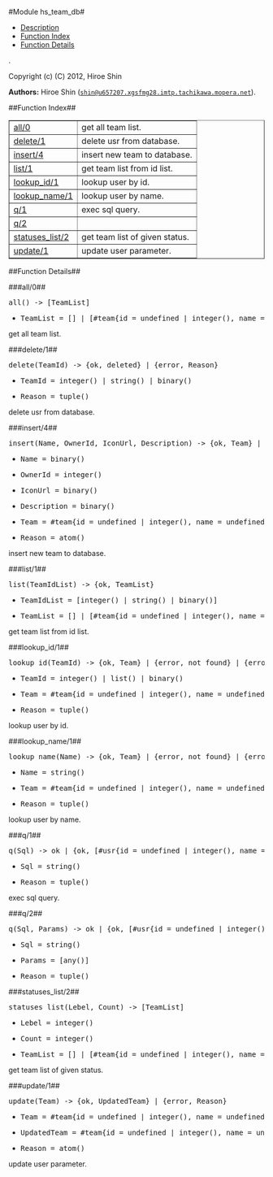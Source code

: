 

#Module hs_team_db#
* [Description](#description)
* [Function Index](#index)
* [Function Details](#functions)


.

Copyright (c) (C) 2012, Hiroe Shin

__Authors:__ Hiroe Shin ([`shin@u657207.xgsfmg28.imtp.tachikawa.mopera.net`](mailto:shin@u657207.xgsfmg28.imtp.tachikawa.mopera.net)).<a name="index"></a>

##Function Index##


<table width="100%" border="1" cellspacing="0" cellpadding="2" summary="function index"><tr><td valign="top"><a href="#all-0">all/0</a></td><td>get all team list.</td></tr><tr><td valign="top"><a href="#delete-1">delete/1</a></td><td>delete usr from database.</td></tr><tr><td valign="top"><a href="#insert-4">insert/4</a></td><td>insert new team to database.</td></tr><tr><td valign="top"><a href="#list-1">list/1</a></td><td>get team list from id list.</td></tr><tr><td valign="top"><a href="#lookup_id-1">lookup_id/1</a></td><td>lookup user by id.</td></tr><tr><td valign="top"><a href="#lookup_name-1">lookup_name/1</a></td><td>lookup user by name.</td></tr><tr><td valign="top"><a href="#q-1">q/1</a></td><td>exec sql query.</td></tr><tr><td valign="top"><a href="#q-2">q/2</a></td><td></td></tr><tr><td valign="top"><a href="#statuses_list-2">statuses_list/2</a></td><td>get team list of given status.</td></tr><tr><td valign="top"><a href="#update-1">update/1</a></td><td>update user parameter.</td></tr></table>


<a name="functions"></a>

##Function Details##

<a name="all-0"></a>

###all/0##


<pre>all() -&gt; [TeamList]</pre>
<ul class="definitions"><li><pre>TeamList = [] | [#team{id = undefined | integer(), name = undefined | string(), owner_id = undefined | integer(), icon_url = string(), description = string(), status = integer(), status_description = string(), created_at = undefined | non_neg_integer()}]</pre></li></ul>

get all team list.<a name="delete-1"></a>

###delete/1##


<pre>delete(TeamId) -&gt; {ok, deleted} | {error, Reason}</pre>
<ul class="definitions"><li><pre>TeamId = integer() | string() | binary()</pre></li><li><pre>Reason = tuple()</pre></li></ul>

delete usr from database.<a name="insert-4"></a>

###insert/4##


<pre>insert(Name, OwnerId, IconUrl, Description) -&gt; {ok, Team} | {error, Reason}</pre>
<ul class="definitions"><li><pre>Name = binary()</pre></li><li><pre>OwnerId = integer()</pre></li><li><pre>IconUrl = binary()</pre></li><li><pre>Description = binary()</pre></li><li><pre>Team = #team{id = undefined | integer(), name = undefined | string(), owner_id = undefined | integer(), icon_url = string(), description = string(), status = integer(), status_description = string(), created_at = undefined | non_neg_integer()}</pre></li><li><pre>Reason = atom()</pre></li></ul>

insert new team to database.<a name="list-1"></a>

###list/1##


<pre>list(TeamIdList) -&gt; {ok, TeamList}</pre>
<ul class="definitions"><li><pre>TeamIdList = [integer() | string() | binary()]</pre></li><li><pre>TeamList = [] | [#team{id = undefined | integer(), name = undefined | string(), owner_id = undefined | integer(), icon_url = string(), description = string(), status = integer(), status_description = string(), created_at = undefined | non_neg_integer()}]</pre></li></ul>

get team list from id list.<a name="lookup_id-1"></a>

###lookup_id/1##


<pre>lookup_id(TeamId) -&gt; {ok, Team} | {error, not_found} | {error, Reason}</pre>
<ul class="definitions"><li><pre>TeamId = integer() | list() | binary()</pre></li><li><pre>Team = #team{id = undefined | integer(), name = undefined | string(), owner_id = undefined | integer(), icon_url = string(), description = string(), status = integer(), status_description = string(), created_at = undefined | non_neg_integer()}</pre></li><li><pre>Reason = tuple()</pre></li></ul>

lookup user by id.<a name="lookup_name-1"></a>

###lookup_name/1##


<pre>lookup_name(Name) -&gt; {ok, Team} | {error, not_found} | {error, Reason}</pre>
<ul class="definitions"><li><pre>Name = string()</pre></li><li><pre>Team = #team{id = undefined | integer(), name = undefined | string(), owner_id = undefined | integer(), icon_url = string(), description = string(), status = integer(), status_description = string(), created_at = undefined | non_neg_integer()}</pre></li><li><pre>Reason = tuple()</pre></li></ul>

lookup user by name.<a name="q-1"></a>

###q/1##


<pre>q(Sql) -&gt; ok | {ok, [#usr{id = undefined | integer(), name = undefined | string(), longname = string(), email = undefined | string(), password = undefined | binary(), password_seed = undefined | binary(), icon_url = string(), lat = string(), lng = string(), description = string(), created_at = undefined | non_neg_integer()}]} | {error, Reason}</pre>
<ul class="definitions"><li><pre>Sql = string()</pre></li><li><pre>Reason = tuple()</pre></li></ul>

exec sql query.<a name="q-2"></a>

###q/2##


<pre>q(Sql, Params) -&gt; ok | {ok, [#usr{id = undefined | integer(), name = undefined | string(), longname = string(), email = undefined | string(), password = undefined | binary(), password_seed = undefined | binary(), icon_url = string(), lat = string(), lng = string(), description = string(), created_at = undefined | non_neg_integer()}]} | {error, Reason}</pre>
<ul class="definitions"><li><pre>Sql = string()</pre></li><li><pre>Params = [any()]</pre></li><li><pre>Reason = tuple()</pre></li></ul>

<a name="statuses_list-2"></a>

###statuses_list/2##


<pre>statuses_list(Lebel, Count) -&gt; [TeamList]</pre>
<ul class="definitions"><li><pre>Lebel = integer()</pre></li><li><pre>Count = integer()</pre></li><li><pre>TeamList = [] | [#team{id = undefined | integer(), name = undefined | string(), owner_id = undefined | integer(), icon_url = string(), description = string(), status = integer(), status_description = string(), created_at = undefined | non_neg_integer()}]</pre></li></ul>

get team list of given status.<a name="update-1"></a>

###update/1##


<pre>update(Team) -&gt; {ok, UpdatedTeam} | {error, Reason}</pre>
<ul class="definitions"><li><pre>Team = #team{id = undefined | integer(), name = undefined | string(), owner_id = undefined | integer(), icon_url = string(), description = string(), status = integer(), status_description = string(), created_at = undefined | non_neg_integer()}</pre></li><li><pre>UpdatedTeam = #team{id = undefined | integer(), name = undefined | string(), owner_id = undefined | integer(), icon_url = string(), description = string(), status = integer(), status_description = string(), created_at = undefined | non_neg_integer()}</pre></li><li><pre>Reason = atom()</pre></li></ul>

update user parameter.